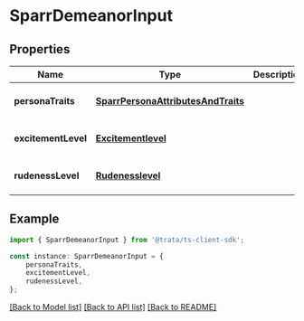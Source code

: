 # SparrDemeanorInput


## Properties

Name | Type | Description | Notes
------------ | ------------- | ------------- | -------------
**personaTraits** | [**SparrPersonaAttributesAndTraits**](SparrPersonaAttributesAndTraits.md) |  | [optional] [default to undefined]
**excitementLevel** | [**Excitementlevel**](Excitementlevel.md) |  | [optional] [default to undefined]
**rudenessLevel** | [**Rudenesslevel**](Rudenesslevel.md) |  | [optional] [default to undefined]

## Example

```typescript
import { SparrDemeanorInput } from '@trata/ts-client-sdk';

const instance: SparrDemeanorInput = {
    personaTraits,
    excitementLevel,
    rudenessLevel,
};
```

[[Back to Model list]](../README.md#documentation-for-models) [[Back to API list]](../README.md#documentation-for-api-endpoints) [[Back to README]](../README.md)

